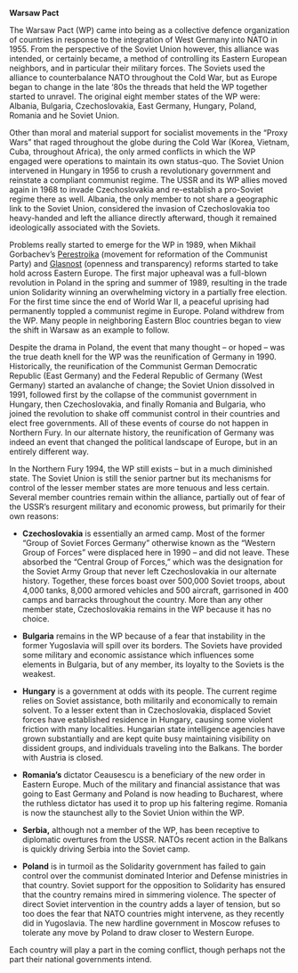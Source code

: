 **Warsaw Pact**

The Warsaw Pact (WP) came into being as a collective defence
organization of countries in response to the integration of West Germany
into NATO in 1955. From the perspective of the Soviet Union however,
this alliance was intended, or certainly became, a method of controlling
its Eastern European neighbors, and in particular their military forces.
The Soviets used the alliance to counterbalance NATO throughout the Cold
War, but as Europe began to change in the late ‘80s the threads that
held the WP together started to unravel. The original eight member
states of the WP were: Albania, Bulgaria, Czechoslovakia, East Germany,
Hungary, Poland, Romania and he Soviet Union.

Other than moral and material support for socialist movements in the
“Proxy Wars” that raged throughout the globe during the Cold War (Korea,
Vietnam, Cuba, throughout Africa), the only armed conflicts in which the
WP engaged were operations to maintain its own status-quo. The Soviet
Union intervened in Hungary in 1956 to crush a revolutionary government
and reinstate a compliant communist regime. The USSR and its WP allies
moved again in 1968 to invade Czechoslovakia and re-establish a
pro-Soviet regime there as well. Albania, the only member to not share a
geographic link to the Soviet Union, considered the invasion of
Czechoslovakia too heavy-handed and left the alliance directly
afterward, though it remained ideologically associated with the Soviets.

Problems really started to emerge for the WP in 1989, when Mikhail
Gorbachev’s [Perestroika](https://en.wikipedia.org/wiki/Perestroika)
(movement for reformation of the Communist Party) and
[Glasnost](https://en.wikipedia.org/wiki/Glasnost) (openness and
transparency) reforms started to take hold across Eastern Europe. The
first major upheaval was a full-blown revolution in Poland in the spring
and summer of 1989, resulting in the trade union Solidarity winning an
overwhelming victory in a partially free election. For the first time
since the end of World War II, a peaceful uprising had permanently
toppled a communist regime in Europe. Poland withdrew from the WP. Many
people in neighboring Eastern Bloc countries began to view the shift in
Warsaw as an example to follow.

Despite the drama in Poland, the event that many thought – or hoped –
was the true death knell for the WP was the reunification of Germany in
1990. Historically, the reunification of the Communist German Democratic
Republic (East Germany) and the Federal Republic of Germany (West
Germany) started an avalanche of change; the Soviet Union dissolved in
1991, followed first by the collapse of the communist government in
Hungary, then Czechoslovakia, and finally Romania and Bulgaria, who
joined the revolution to shake off communist control in their countries
and elect free governments. All of these events of course do not happen
in Northern Fury. In our alternate history, the reunification of Germany
was indeed an event that changed the political landscape of Europe, but
in an entirely different way.

In the Northern Fury 1994, the WP still exists – but in a much
diminished state. The Soviet Union is still the senior partner but its
mechanisms for control of the lesser member states are more tenuous and
less certain. Several member countries remain within the alliance,
partially out of fear of the USSR’s resurgent military and economic
prowess, but primarily for their own reasons:

-   **Czechoslovakia** is essentially an armed camp. Most of the former
    “Group of Soviet Forces Germany” otherwise known as the “Western
    Group of Forces” were displaced here in 1990 – and did not leave.
    These absorbed the “Central Group of Forces,” which was the
    designation for the Soviet Army Group that never left Czechoslovakia
    in our alternate history. Together, these forces boast over 500,000
    Soviet troops, about 4,000 tanks, 8,000 armored vehicles and 500
    aircraft, garrisoned in 400 camps and barracks throughout the
    country. More than any other member state, Czechoslovakia remains in
    the WP because it has no choice.

-   **Bulgaria** remains in the WP because of a fear that instability in
    the former Yugoslavia will spill over its borders. The Soviets have
    provided some military and economic assistance which influences some
    elements in Bulgaria, but of any member, its loyalty to the Soviets
    is the weakest.

-   **Hungary** is a government at odds with its people. The current
    regime relies on Soviet assistance, both militarily and economically
    to remain solvent. To a lesser extent than in Czechoslovakia,
    displaced Soviet forces have established residence in Hungary,
    causing some violent friction with many localities. Hungarian state
    intelligence agencies have grown substantially and are kept quite
    busy maintaining visibility on dissident groups, and individuals
    traveling into the Balkans. The border with Austria is closed.

-   **Romania’s** dictator Ceausescu is a beneficiary of the new order
    in Eastern Europe. Much of the military and financial assistance
    that was going to East Germany and Poland is now heading to
    Bucharest, where the ruthless dictator has used it to prop up his
    faltering regime. Romania is now the staunchest ally to the Soviet
    Union within the WP.

-   **Serbia,** although not a member of the WP, has been receptive to
    diplomatic overtures from the USSR. NATOs recent action in the
    Balkans is quickly driving Serbia into the Soviet camp.

-   **Poland** is in turmoil as the Solidarity government has failed to
    gain control over the communist dominated Interior and Defense
    ministries in that country. Soviet support for the opposition to
    Solidarity has ensured that the country remains mired in simmering
    violence. The specter of direct Soviet intervention in the country
    adds a layer of tension, but so too does the fear that NATO
    countries might intervene, as they recently did in Yugoslavia. The
    new hardline government in Moscow refuses to tolerate any move by
    Poland to draw closer to Western Europe.

Each country will play a part in the coming conflict, though perhaps not
the part their national governments intend.
